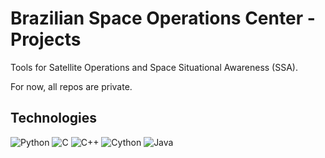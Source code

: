 # Brazilian Space Operations Center - Projects

Tools for Satellite Operations and Space Situational Awareness (SSA).

For now, all repos are private.

## Technologies
![Python](https://img.shields.io/badge/Python--blue?logo=python&logoColor=white)
![C](https://custom-icon-badges.herokuapp.com/badge/C--blue.svg?logo=c-in-hexagon&logoColor=white)
![C++](https://img.shields.io/badge/C%2B%2B--blue?logo=C%2B%2B&logoColor=white)
![Cython](https://custom-icon-badges.herokuapp.com/badge/Cython--blue.svg?logo=cython&logoColor=white)
![Java](https://img.shields.io/badge/Java--blue?logo=Java&logoColor=white)

